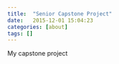 ```yaml
---
title:  "Senior Capstone Project"
date:   2015-12-01 15:04:23
categories: [about]
tags: []
---
```



My capstone project